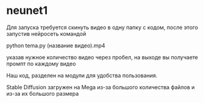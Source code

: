 # neunet1
Для запуска требуется скинуть видео в одну папку с кодом, после этого запустив нейросеть командой

python tema.py (название видео).mp4

указав нужное количество видео через пробел, на выходе вы получаете промпт по каждому видео

Наш код, разделен на модули для удобства пользования.

Stable Diffusion загружен на Mega из-за большого количества файлов и из-за их большого размера
